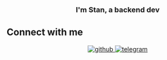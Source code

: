 ### <div align="center">I'm Stan, a backend dev</div>  
  
## Connect with me  
<div align="center">
<a href="https://github.com/reproductionprohibited" target="_blank">
<img src=https://img.shields.io/badge/github-%2324292e.svg?&style=for-the-badge&logo=github&logoColor=white alt=github style="margin-bottom: 5px;" />
</a>
<a href="https://t.me/reproductionprohibited" target="_blank">
<img src="https://img.shields.io/badge/Telegram-2CA5E0?style=for-the-badge&logo=telegram&logoColor=white" alt="telegram" style="margin-bottom: 5px;">
</a>
</div>
